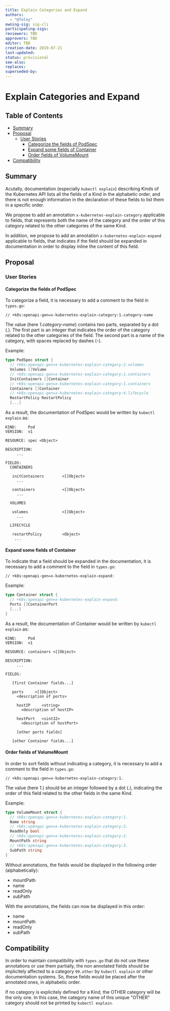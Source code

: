 ```yaml
---
title: Explain Categories and Expand
authors:
  - "@feloy"
owning-sig: sig-cli
participating-sigs:
reviewers: TBD
approvers: TBD
editor: TBD
creation-date: 2019-07-21
last-updated: 
status: provisional
see-also:
replaces:
superseded-by:
---
```


# Explain Categories and Expand

## Table of Contents

<!-- toc -->
- [Summary](#summary)
- [Proposal](#proposal)
  - [User Stories](#user-stories)
    - [Categorize the fields of PodSpec](#categorize-the-fields-of-podspec)
    - [Expand some fields of Container](#expand-some-fields-of-container)
    - [Order fields of VolumeMount](#order-fields-of-volumemount)
- [Compatibility](#compatibility)
<!-- /toc -->

## Summary

Acutally, documentation (especially `kubectl explain`) describing Kinds of the Kubernetes API
lists all the fields of a Kind in the alphabetic order, and there is not enough information in the declaration of these fields to list them in a specific order.

We propose to add an annotation `x-kubernetes-explain-category` applicable to fields, that represents both
the name of the category and the order of this category related to the other categories of the same Kind.

In addition, we propose to add an annotation `x-kubernetes-explain-expand` applicable to fields, 
that indicates if the field should be expanded in documentation in order to display inline the content 
of this field.

## Proposal

### User Stories

#### Categorize the fields of PodSpec

To categorize a field, it is necessary to add a comment to the field in `types.go`:

```
// +k8s:openapi-gen=x-kubernetes-explain-category:1.category-name
```

The value (here *1.category-name*) contains two parts, separated by a dot (.).
The first part is an integer that indicates the order of the category related to the
other categories of the field. The second part is a name of the category, with spaces
replaced by dashes (-).

Example:
```go
type PodSpec struct {
  // +k8s:openapi-gen=x-kubernetes-explain-category:2.volumes
  Volumes []Volume
  // +k8s:openapi-gen=x-kubernetes-explain-category:1.containers
  InitContainers []Container
  // +k8s:openapi-gen=x-kubernetes-explain-category:1.containers
  Containers []Container
  // +k8s:openapi-gen=x-kubernetes-explain-category:4.lifecycle
  RestartPolicy RestartPolicy
  [...]
```

As a result, the documentation of PodSpec would be written by `kubectl explain` as:
```
KIND:     Pod
VERSION:  v1

RESOURCE: spec <Object>

DESCRIPTION:
     ...
     
FIELDS:
  CONTAINERS

   initContainers        <[]Object>
     ...

   containers            <[]Object>
     ...

  VOLUMES

   volumes               <[]Object>
     ...

  LIFECYCLE
  
   restartPolicy         <Object>
    ...
```

#### Expand some fields of Container

To indicate that a field should be expanded in the documentation, it is necessary to add a comment to the field in `types.go`:

```
// +k8s:openapi-gen=x-kubernetes-explain-expand:
```

Example:

```go
type Container struct {
  // +k8s:openapi-gen=x-kubernetes-explain-expand:
  Ports []ContainerPort
  [...]
}
```

As a result, the documentation of Container would be written by `kubectl explain` as:

```
KIND:     Pod
VERSION:  v1

RESOURCE: containers <[]Object>

DESCRIPTION:
     ...

FIELDS:

   [first Container fields...]

   ports     <[]Object>
     <description of ports>

     hostIP     <string>
       <description of hostIP>

     hostPort   <sint32>
       <description of hostPort>

     [other ports fields]

   [other Container fields...]
```

#### Order fields of VolumeMount

In order to sort fields without indicating a category, it is necessary to add a comment to the field in `types.go`:

```
// +k8s:openapi-gen=x-kubernetes-explain-category:1.
```

The value (here *1.*) should be an integer followed by a dot (.), indicating 
the order of this field related to the other fields in the same Kind.

Example:
```go
type VolumeMount struct {
  // +k8s:openapi-gen=x-kubernetes-explain-category:1.
  Name string
  // +k8s:openapi-gen=x-kubernetes-explain-category:2.
  ReadOnly bool 
  // +k8s:openapi-gen=x-kubernetes-explain-category:2.
  MountPath string
  // +k8s:openapi-gen=x-kubernetes-explain-category:3.
  SubPath string 
}  
```

Without annotations, the fields would be displayed in the following order (alphabetically):
- mountPath
- name
- readOnly
- subPath

With the annotations, the fields can now be displayed in this order:
- name
- mountPath
- readOnly
- subPath

## Compatibility

In order to maintain compatibility with `types.go` that do not use 
these annotations or use them partially, the non annotated fields 
should be implicitely affected to a category `99.other` by `kubectl explain` or other documentation systems. So, these fields would be placed after the annotated ones, in alphabetic order.

If no category is explicitely defined for a Kind, the OTHER category will be the only one. In this case, the category name of this unique "OTHER" category should not be printed by `kubectl explain`.

